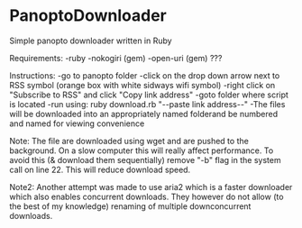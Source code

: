# PanoptoDownloader
Simple panopto downloader written in Ruby

Requirements:
-ruby
-nokogiri (gem)
-open-uri (gem) ???

Instructions:
-go to panopto folder
-click on the drop down arrow next to RSS symbol (orange box with white sidways wifi symbol)
-right click on "Subscribe to RSS" and click "Copy link address"
-goto folder where script is located
-run using: ruby download.rb "--paste link address--"
-The files will be downloaded into an appropriately named folderand be numbered and named for viewing convenience

Note: 
The file are downloaded using wget and are pushed to the background. On a slow computer this will really affect performance. To avoid this (& download them sequentially) remove "-b" flag in the system call on line 22. This will reduce download speed. 

Note2:
Another attempt was made to use aria2 which is a faster downloader which also enables concurrent downloads. They however do not allow (to the best of my knowledge) renaming of multiple downconcurrent downloads. 
